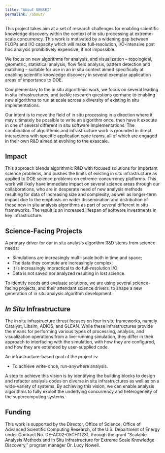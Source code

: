 ```yaml
---
title: "About SENSEI"
permalink: /about/
---
```


This project takes aim at a set of research challenges for enabling scientific knowledge discovery within the context of in situ processing at extreme-scale concurrency. This work is motivated by a widening gap between FLOPs and I/O capacity which will make full-resolution, I/O-intensive post hoc analysis prohibitively expensive, if not impossible.

We focus on new algorithms for analysis, and visualization – topological, geometric, statistical analysis, flow field analysis, pattern detection and matching – suitable for use in an in situ context aimed specifically at enabling scientific knowledge discovery in several exemplar application areas of importance to DOE.

Complementary to the in situ algorithmic work, we focus on several leading in situ infrastructures, and tackle research questions germane to enabling new algorithms to run at scale across a diversity of existing in situ implementations.

Our intent is to move the field of in situ processing in a direction where it may ultimately be possible to write an algorithm once, then have it execute in one of several different in situ software implementations. The combination of algorithmic and infrastructure work is grounded in direct interactions with specific application code teams, all of which are engaged in their own R&D aimed at evolving to the exascale.

## Impact

This approach blends algorithmic R&D with focused solutions for important science problems, and pushes the limits of existing in situ infrastructure as applied to DOE science problems on extreme-concurrency platforms. This work will likely have immediate impact on several science areas through our collaborations, who are in desperate need of new analysis methods resulting for data of increasing size and complexity, as well as longer-term impact due to the emphasis on wider dissemination and distribution of these new in situ analysis algorithms as part of several different in situ frameworks. The result is an increased lifespan of software investments in key infrastructure.

## Science-Facing Projects

A primary driver for our in situ analysis algorithm R&D stems from science needs:

+ Simulations are increasingly multi-scale both in time and space;
+ The data they compute are increasingly complex;
+ It is increasingly impractical to do full-resolution I/O;
+ Data is not saved nor analyzed resulting in lost science.

To identify needs and evaluate solutions, we are using several science-facing projects, and their attendant science drivers, to shape a new generation of in situ analysis algorithm development.

## _In Situ_ Infrastructure

The in situ infrastructure thrust focuses on four in situ frameworks, namely Catalyst, Libsim, ADIOS, and GLEAN. While these infrastructures provide the means for performing various types of processing, analysis, and visualization operations from a live-running simulation, they differ in their approach to interfacing with the simulation, with how they are configured, and how they are extended by user-supplied code.

An infrastructure-based goal of the project is:

+ To achieve write-once, run-anywhere analysis.

A step to achieve this vision is by identifying the building blocks to design and refactor analysis codes on diverse in situ infrastructures as well as on a wide-variety of systems. By achieving this vision, we can enable analysis algorithms to fully exploit the underlying concurrency and heterogeneity of the supercomputing systems.

## Funding

This work is supported by the
Director, Office of Science,
Office of Advanced Scientific Computing Research,
of the U.S. Department of Energy under Contract No. DE-AC02-05CH11231,
through the grant
“Scalable Analysis Methods and In Situ Infrastructure for Extreme Scale Knowledge Discovery,”
program manager Dr. Lucy Nowell.

<!-- extra line breaks to prevent footer from obscuring text -->
<br><br><br>
